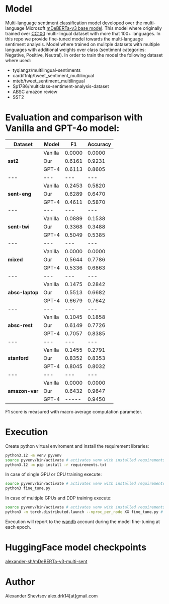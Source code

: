 # Model 

Multi-language sentiment classification model developed over the multi-language Microsoft [mDeBERTa-v3 base model](https://huggingface.co/microsoft/mdeberta-v3-base). 
This model where originally trained over [CC100](https://huggingface.co/datasets/statmt/cc100) multi-lingual dataset with more that 100+ languages. In this repo we provide fine-tuned model towards the multi-language sentiment analysis.
Model where trained on mulitple datasets with multiple languages with additional weights over class (sentiment categories: Negative, Positive, Neutral).
In order to train the model the following dataset where used:
 - tyqiangz/multilingual-sentiments
 - cardiffnlp/tweet_sentiment_multilingual
 - mteb/tweet_sentiment_multilingual
 - Sp1786/multiclass-sentiment-analysis-dataset
 - ABSC amazon review
 - SST2

# Evaluation and comparison with Vanilla and GPT-4o model:

| Dataset          | Model  | F1     | Accuracy |
|------------------|--------|--------|----------|
|                  | Vanilla| 0.0000 | 0.0000   |
| **sst2**         | Our    | 0.6161 | 0.9231   |
|                  | GPT-4  | 0.6113 | 0.8605   |
|---|---|---|---|
|                  | Vanilla| 0.2453 | 0.5820   |
| **sent-eng**     | Our    | 0.6289 | 0.6470   |
|                  | GPT-4  | 0.4611 | 0.5870   |
|---|---|---|---|
|                  | Vanilla| 0.0889 | 0.1538   |
| **sent-twi**     | Our    | 0.3368 | 0.3488   |
|                  | GPT-4  | 0.5049 | 0.5385   |
|---|---|---|---|
|                  | Vanilla| 0.0000 | 0.0000   |
| **mixed**        | Our    | 0.5644 | 0.7786   |
|                  | GPT-4  | 0.5336 | 0.6863   |
|---|---|---|---|
|                  | Vanilla| 0.1475 | 0.2842   |
| **absc-laptop**  | Our    | 0.5513 | 0.6682   |
|                  | GPT-4  | 0.6679 | 0.7642   |
|---|---|---|---|
|                  | Vanilla| 0.1045 | 0.1858   |
| **absc-rest**    | Our    | 0.6149 | 0.7726   |
|                  | GPT-4  | 0.7057 | 0.8385   |
|---|---|---|---|
|                  | Vanilla| 0.1455 | 0.2791   |
| **stanford**     | Our    | 0.8352 | 0.8353   |
|                  | GPT-4  | 0.8045 | 0.8032   |
|---|---|---|---|
|                  | Vanilla| 0.0000 | 0.0000   |
| **amazon-var**   | Our    | 0.6432 | 0.9647   |
|                  | GPT-4  | -----  | 0.9450   |

F1 score is measured with macro average computation parameter. 

# Execution 

Create python virtual enviroment and install the requirement libraries:
```bash
python3.12 -m venv pyvenv
source pyvenv/bin/activate # activates venv with installed requirements 
python3.12 -m pip install -r requirements.txt
```

In case of single GPU or CPU training execute:
```bash
source pyvenv/bin/activate # activates venv with installed requirements 
python3 fine_tune.py 
```
In case of multiple GPUs and DDP training execute:
```bash
source pyvenv/bin/activate # activates venv with installed requirements 
python3 -m torch.distributed.launch --nproc_per_node XX fine_tune.py # Where XX is number of available GPUs instances
```

Execution will report to the [wandb](https://wandb.ai) account during the model fine-tuning at each epoch.

# HuggingFace model checkpoints
[alexander-sh/mDeBERTa-v3-multi-sent](https://huggingface.co/alexander-sh/mDeBERTa-v3-multi-sent)

# Author 

Alexander Shevtsov alex.drk14[at]gmail.com
